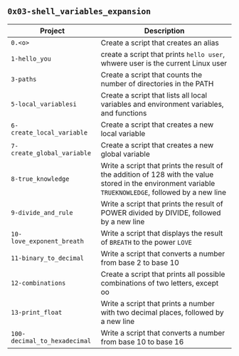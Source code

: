 ## `0x03-shell_variables_expansion`
| Project | Description |
|---------| -------------|
| `0.<o>` | Create a script that creates an alias |
| `1-hello_you` | create a script that prints `hello user`, whwere user is the current Linux user |
| `3-paths` | Create a script that counts the number of directories in the PATH || `4-global_variables` | Create a script that lists environment variables |
| `5-local_variablesi` | Create a script that lists all local variables and environment variables, and functions |
| `6-create_local_variable` | Create a script that creates a new local variable |
| `7-create_global_variable` | Create a script that creates a new global variable|
| `8-true_knowledge` | Write a script that prints the result of the addition of 128 with the value stored in the environment variable `TRUEKNOWLEDGE`, followed by a new line |
| `9-divide_and_rule` | Write a script that prints the result of POWER divided by DIVIDE, followed by a new line |
| `10-love_exponent_breath` | Write a script that displays the result of `BREATH` to the power `LOVE` |
| `11-binary_to_decimal` | Write a script that converts a number from base 2 to base 10 |
| `12-combinations` | Create a script that prints all possible combinations of two letters, except oo |
| `13-print_float` | Write a script that prints a number with two decimal places, followed by a new line |
| `100-decimal_to_hexadecimal` | Write a script that converts a number from base 10 to base 16 |
